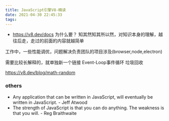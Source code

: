 ```yaml
---
title: JavaScript引擎V8-精读
date: 2021-04-30 22:45:33
tags:
---
```

- https://v8.dev/docs
为什么要？
知其然知其所以然，对知识本身的理解，越往后走，走过的前面的内容就越简单

工作中，一些性能调优，问题解决负责团队的项目涉及(browser,node,electron)




需要比较长解释的，就单独新一个链接
Event-Loop事件循环
垃圾回收


https://v8.dev/blog/math-random


### others
- Any application that can be written in JavaScript, will eventually be written in JavaScript. - Jeff Atwood
- The strength of JavaScript is that you can do anything. The weakness is that you will. - Reg Braithwaite
